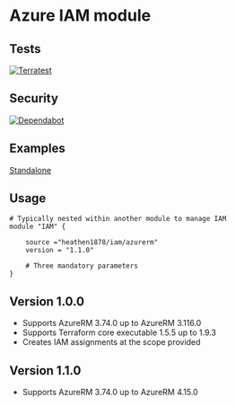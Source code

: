 # Azure IAM module

## Tests

[![Terratest](https://github.com/heathen1878/terraform-azurerm-iam/actions/workflows/module_tests.yaml/badge.svg)](https://github.com/heathen1878/terraform-azurerm-iam/actions/workflows/module_tests.yaml)

## Security

[![Dependabot](https://img.shields.io/badge/dependabot-active-brightgreen?style=flat-square&logo=dependabot)](https://github.com/heathen1878/terraform-azurerm-iam/security/dependabot)

## Examples

[Standalone](./examples/standalone/README.md)

## Usage

```shell
# Typically nested within another module to manage IAM
module "IAM" {

    source ="heathen1878/iam/azurerm"
    version = "1.1.0"

    # Three mandatory parameters
}
```

## Version 1.0.0

- Supports AzureRM 3.74.0 up to AzureRM 3.116.0
- Supports Terraform core executable 1.5.5 up to 1.9.3
- Creates IAM assignments at the scope provided


## Version 1.1.0

- Supports AzureRM 3.74.0 up to AzureRM 4.15.0